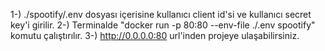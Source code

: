 1-) ./spootify/.env dosyası içerisine kullanıcı client id'si ve kullanıcı secret key'i girilir.
2-) Terminalde "docker run -p 80:80 --env-file ./.env spootify" komutu çalıştırılır.
3-) http://0.0.0.0:80 url'inden projeye ulaşabilirsiniz.
